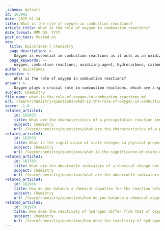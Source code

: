 ```yaml
---
_schema: default
id: 162042
date: 2025-01-24
title: What is the role of oxygen in combustion reactions?
article_title: What is the role of oxygen in combustion reactions?
date_format: MMM DD, YYYY
post_on_text: Posted on
seo:
  title: QuickTakes | Chemistry
  page_description: >-
    Oxygen is essential in combustion reactions as it acts as an oxidizing agent, enabling the oxidation of fuels and producing energy, carbon dioxide, and water.
  page_keywords: >-
    oxygen, combustion reactions, oxidizing agent, hydrocarbons, carbon dioxide, water, exothermic reaction, energy release, octane, fuel oxidation
author: QuickTakes
question: >-
    What is the role of oxygen in combustion reactions?
answer: >-
    Oxygen plays a crucial role in combustion reactions, which are a specific type of chemical reaction where a substance, typically a hydrocarbon, reacts with oxygen to produce heat and light. The primary products of these reactions are carbon dioxide (CO2) and water (H2O). \n\nIn a combustion reaction, oxygen acts as an oxidizing agent, facilitating the oxidation of the fuel. This process can be represented by the general equation for the combustion of octane (C8H18), a common component of gasoline:\n\n$$\n\text{2 C}_8\text{H}_{18}(l) + 25 \text{O}_2(g) \rightarrow 16 \text{CO}_2(g) + 18 \text{H}_2\text{O}(g)\n$$\n\nThis reaction is exothermic, meaning it releases energy in the form of heat. The presence of oxygen is essential for the combustion process to occur, as it allows for the complete oxidation of the fuel, leading to the efficient release of energy. \n\nIn summary, the role of oxygen in combustion reactions is to act as a reactant that enables the oxidation of fuels, resulting in the production of energy, carbon dioxide, and water. This process is fundamental to various applications, including energy production in engines and heating systems.
subject: Chemistry
file_name: what-is-the-role-of-oxygen-in-combustion-reactions.md
url: /learn/chemistry/questions/what-is-the-role-of-oxygen-in-combustion-reactions
score: -1.0
related_article1:
    id: 162055
    title: What are the characteristics of a precipitation reaction involving silver and chloride ions?
    subject: Chemistry
    url: /learn/chemistry/questions/what-are-the-characteristics-of-a-precipitation-reaction-involving-silver-and-chloride-ions
related_article2:
    id: 162033
    title: What is the significance of state changes in physical properties?
    subject: Chemistry
    url: /learn/chemistry/questions/what-is-the-significance-of-state-changes-in-physical-properties
related_article3:
    id: 161763
    title: What are the observable indicators of a chemical change during a precipitation reaction?
    subject: Chemistry
    url: /learn/chemistry/questions/what-are-the-observable-indicators-of-a-chemical-change-during-a-precipitation-reaction
related_article4:
    id: 161934
    title: How do you balance a chemical equation for the reaction between hydrogen and oxygen?
    subject: Chemistry
    url: /learn/chemistry/questions/how-do-you-balance-a-chemical-equation-for-the-reaction-between-hydrogen-and-oxygen
related_article5:
    id: 161970
    title: How does the reactivity of hydrogen differ from that of oxygen?
    subject: Chemistry
    url: /learn/chemistry/questions/how-does-the-reactivity-of-hydrogen-differ-from-that-of-oxygen
---
```


&nbsp;
